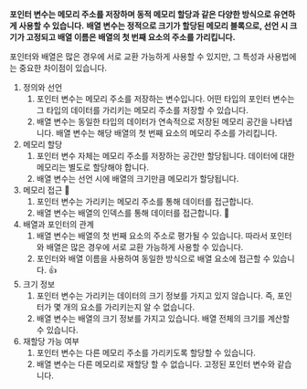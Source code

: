 
**포인터 변수는 메모리 주소를 저장하며 동적 메모리 할당과 같은 다양한 방식으로 유연하게 사용할 수 있습니다.**
**배열 변수는 정적으로 크기가 할당된 메모리 블록으로, 선언 시 크기가 고정되고 배열 이름은 배열의 첫 번째 요소의 주소를 가리킵니다.**

포인터와 배열은 많은 경우에 서로 교환 가능하게 사용할 수 있지만, 그 특성과 사용법에는 중요한 차이점이 있습니다.

1. 정의와 선언
	1. 포인터 변수는 메모리 주소를 저장하는 변수입니다. 어떤 타입의 포인터 변수는 그 타입의 데이터를 가리키는 메모리 주소를 저장할 수 있습니다.
	2. 배열 변수는 동일한 타입의 데이터가 연속적으로 저장된 메모리 공간을 나타냅니다. 배열 변수는 해당 배열의 첫 번째 요소의 메모리 주소를 가리킵니다.
2. 메모리 할당
	1. 포인터 변수 자체는 메모리 주소를 저장하는 공간만 할당됩니다. 데이터에 대한 메모리는 별도로 할당해야 합니다.
	2. 배열 변수는 선언 시에 배열의 크기만큼 메모리가 할당됩니다.
3. 메모리 접근 🤔
	1. 포인터 변수는 가리키는 메모리 주소를 통해 데이터를 접근합니다.
	2. 배열 변수는 배열의 인덱스를 통해 데이터를 접근합니다. 🤔
4. 배열과 포인터의 관계
	1. 배열 변수는 배열의 첫 번째 요소의 주소로 평가될 수 있습니다. 따라서 포인터와 배열은 많은 경우에 서로 교환 가능하게 사용할 수 있습니다.
	2. 포인터와 배열 이름을 사용하여 동일한 방식으로 배열 요소에 접근할 수 있습니다. 👍
5. 크기 정보
	1. 포인터 변수는 가리키는 데이터의 크기 정보를 가지고 있지 않습니다. 즉, 포인터가 몇 개의 요소를 가리키는지 알 수 없습니다.
	2. 배열 변수는 배열의 크기 정보를 가지고 있습니다. 배열 전체의 크기를 계산할 수 있습니다.
6. 재할당 가능 여부
	1. 포인터 변수는 다른 메모리 주소를 가리키도록 할당할 수 있습니다.
	2. 배열 변수는 다른 메모리로 재할당 할 수 없습니다. 고정된 포인터 변수와 같습니다.

